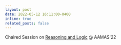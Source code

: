 ```yaml
---
layout: post
date: 2022-05-12 16:11:00-0400
inline: true
related_posts: false
---
```


Chaired Session on [Reasoning and Logic](https://aamas2022-conference.auckland.ac.nz/program/program-overview/) @ AAMAS'22